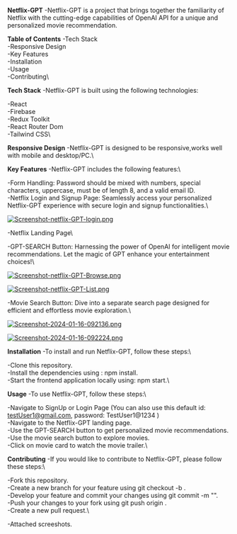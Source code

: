 **Netflix-GPT**
-Netflix-GPT is a project that brings together the familiarity of Netflix with the cutting-edge capabilities of OpenAI API for a unique and personalized movie recommendation.

**Table of Contents**
-Tech Stack\
-Responsive Design\
-Key Features\
-Installation\
-Usage\
-Contributing\

**Tech Stack**
-Netflix-GPT is built using the following technologies:

-React\
-Firebase\
-Redux Toolkit\
-React Router Dom\
-Tailwind CSS\

**Responsive Design**
-Netflix-GPT is designed to be responsive,works well with mobile and desktop/PC.\

**Key Features**
-Netflix-GPT includes the following features:\

-Form Handling: Password should be mixed with numbers, special characters, uppercase, must be of length 8, and a valid email ID.\
-Netflix Login and Signup Page: Seamlessly access your personalized Netflix-GPT experience with secure login and signup functionalities.\

[![Screenshot-netflix-GPT-login.png](https://i.postimg.cc/mr0Tq484/Screenshot-netflix-GPT-login.png)](https://postimg.cc/kVvr6k0Y)

-Netflix Landing Page\

-GPT-SEARCH Button: Harnessing the power of OpenAI for intelligent movie recommendations. Let the magic of GPT enhance your entertainment choices!\

[![Screenshot-netflix-GPT-Browse.png](https://i.postimg.cc/Z58gZSbZ/Screenshot-netflix-GPT-Browse.png)](https://postimg.cc/NK0b7Z2P)

[![Screenshot-netflix-GPT-List.png](https://i.postimg.cc/bwrTVfZ3/Screenshot-netflix-GPT-List.png)](https://postimg.cc/VJyn5TBC)

-Movie Search Button: Dive into a separate search page designed for efficient and effortless movie exploration.\

[![Screenshot-2024-01-16-092136.png](https://i.postimg.cc/LXpjpcsd/Screenshot-2024-01-16-092136.png)](https://postimg.cc/cKFv75YT)

[![Screenshot-2024-01-16-092224.png](https://i.postimg.cc/s2w3jSjV/Screenshot-2024-01-16-092224.png)](https://postimg.cc/TyLzQK5S)

**Installation**
-To install and run Netflix-GPT, follow these steps:\

-Clone this repository.\
-Install the dependencies using : npm install.\
-Start the frontend application locally using: npm start.\

**Usage**
-To use Netflix-GPT, follow these steps:\

-Navigate to SignUp or Login Page (You can also use this default id: testUser1@gmail.com, password: TestUser1@1234 )\
-Navigate to the Netflix-GPT landing page.\
-Use the GPT-SEARCH button to get personalized movie recommendations.\
-Use the movie search button to explore movies.\
-Click on movie card to watch the movie trailer.\

**Contributing**
-If you would like to contribute to Netflix-GPT, please follow these steps:\

-Fork this repository.\
-Create a new branch for your feature using git checkout -b <feature-name>.\
-Develop your feature and commit your changes using git commit -m "<commit-message>".\
-Push your changes to your fork using git push origin <feature-name>.\
-Create a new pull request.\

-Attached screeshots.



